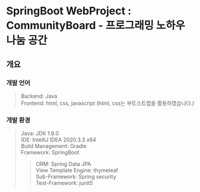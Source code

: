SpringBoot WebProject : CommunityBoard - 프로그래밍 노하우 나눔 공간
=====================


개요
-----


### 개발 언어  
> Backend: Java  
> Frontend: html, css, javascript (html, css는 부트스트랩을 활용하였습니다.)




### 개발 환경  
> Java: JDK 1.8.0  
> IDE: IntelliJ IDEA 2020.3.3 x64  
> Build Management: Gradle  
> Framework: SpringBoot  
> > ORM: Spring Data JPA  
> > View Template Engine: thymeleaf  
> > Sub-Framework: Spring security  
> > Test-Framework: junit5  



